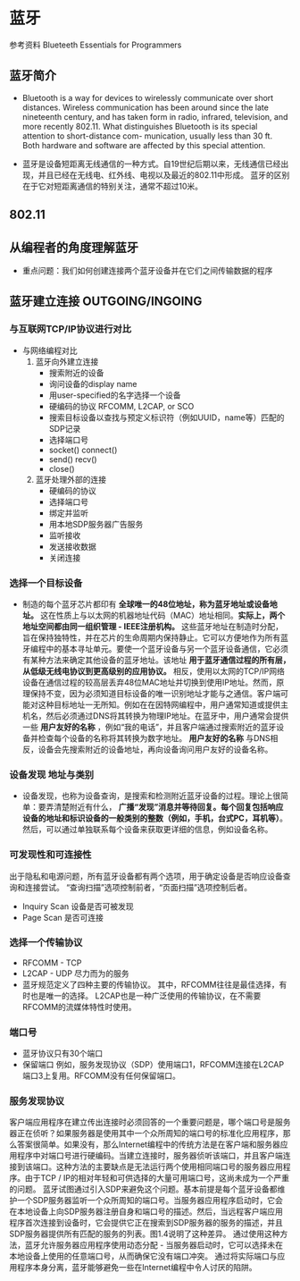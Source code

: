 # 蓝牙
参考资料 Blueteeth Essentials for Programmers

## 蓝牙简介

* Bluetooth is a way for devices to wirelessly communicate over short distances. Wireless communication has been around since the late nineteenth century, and has taken form in radio, infrared, television, and more recently 802.11. What distinguishes Bluetooth is its special attention to short-distance com- munication, usually less than 30 ft. Both hardware and software are affected by this special attention. 

* 蓝牙是设备短距离无线通信的一种方式。自19世纪后期以来，无线通信已经出现，并且已经在无线电、红外线、电视以及最近的802.11中形成。 蓝牙的区别在于它对短距离通信的特别关注，通常不超过10米。

## 802.11

## 从编程者的角度理解蓝牙
* 重点问题：我们如何创建连接两个蓝牙设备并在它们之间传输数据的程序

## 蓝牙建立连接 OUTGOING/INGOING
### 与互联网TCP/IP协议进行对比
* 与网络编程对比
    1. 蓝牙向外建立连接
        * 搜索附近的设备
        * 询问设备的display name
        * 用user-specified的名字选择一个设备
        * 硬编码的协议 RFCOMM, L2CAP, or SCO
        * 搜索目标设备以查找与预定义标识符（例如UUID，name等）匹配的SDP记录
        * 选择端口号
        * socket() connect()
        * send() recv()
        * close()
    2. 蓝牙处理外部的连接
        * 硬编码的协议
        * 选择端口号
        * 绑定并监听
        * 用本地SDP服务器广告服务
        * 监听接收
        * 发送接收数据
        * 关闭连接

### 选择一个目标设备
* 制造的每个蓝牙芯片都印有 **全球唯一的48位地址，称为蓝牙地址或设备地址。** 这在性质上与以太网的机器地址代码（MAC）地址相同。**实际上，两个地址空间都由同一组织管理 -  IEEE注册机构。** 这些蓝牙地址在制造时分配，旨在保持独特性，并在芯片的生命周期内保持静止。它可以方便地作为所有蓝牙编程中的基本寻址单元。要使一个蓝牙设备与另一个蓝牙设备通信，它必须有某种方法来确定其他设备的蓝牙地址。该地址 **用于蓝牙通信过程的所有层，从低级无线电协议到更高级别的应用协议。** 相反，使用以太网的TCP/IP网络设备在通信过程的较高层丢弃48位MAC地址并切换到使用IP地址。然而，原理保持不变，因为必须知道目标设备的唯一识别地址才能与之通信。客户端可能对这种目标地址一无所知。例如在在因特网编程中，用户通常知道或提供主机名，然后必须通过DNS将其转换为物理IP地址。在蓝牙中，用户通常会提供一些 **用户友好的名称** ，例如“我的电话”，并且客户端通过搜索附近的蓝牙设备并检查每个设备的名称将其转换为数字地址。
    **用户友好的名称** 与DNS相反，设备会先搜索附近的设备地址，再向设备询问用户友好的设备名称。

### 设备发现 地址与类别
* 设备发现，也称为设备查询，是搜索和检测附近蓝牙设备的过程。理论上很简单：要弄清楚附近有什么， **广播“发现”消息并等待回复。每个回复包括响应设备的地址和标识设备的一般类别的整数（例如，手机，台式PC，耳机等）**。然后，可以通过单独联系每个设备来获取更详细的信息，例如设备名称。

### 可发现性和可连接性
出于隐私和电源问题，所有蓝牙设备都有两个选项，用于确定设备是否响应设备查询和连接尝试。 “查询扫描”选项控制前者，“页面扫描”选项控制后者。
* Inquiry Scan  设备是否可被发现
* Page Scan     是否可连接

### 选择一个传输协议
* RFCOMM - TCP
* L2CAP - UDP 尽力而为的服务
* 蓝牙规范定义了四种主要的传输协议。 其中，RFCOMM往往是最佳选择，有时也是唯一的选择。 L2CAP也是一种广泛使用的传输协议，在不需要RFCOMM的流媒体特性时使用。

### 端口号
* 蓝牙协议只有30个端口
* 保留端口 例如，服务发现协议（SDP）使用端口1，RFCOMM连接在L2CAP端口3上复用。RFCOMM没有任何保留端口。

### 服务发现协议
客户端应用程序在建立传出连接时必须回答的一个重要问题是，哪个端口号是服务器正在侦听？如果服务器是使用其中一个众所周知的端口号的标准化应用程序，那么答案很简单。如果没有，那么Internet编程中的传统方法是在客户端和服务器应用程序中对端口号进行硬编码。当建立连接时，服务器侦听该端口，并且客户端连接到该端口。这种方法的主要缺点是无法运行两个使用相同端口号的服务器应用程序。由于TCP / IP的相对年轻和可供选择的大量可用端口号，这尚未成为一个严重的问题。
蓝牙试图通过引入SDP来避免这个问题。基本前提是每个蓝牙设备都维护一个SDP服务器监听一个众所周知的端口号。当服务器应用程序启动时，它会在本地设备上向SDP服务器注册自身和端口号的描述。然后，当远程客户端应用程序首次连接到设备时，它会提供它正在搜索到SDP服务器的服务的描述，并且SDP服务器提供所有匹配的服务的列表。图1.4说明了这种差异。
通过使用这种方法，蓝牙允许服务器应用程序使用动态分配 - 当服务器启动时，它可以选择未在本地设备上使用的任意端口号，从而确保它没有端口冲突。 通过将实际端口与应用程序本身分离，蓝牙能够避免一些在Internet编程中令人讨厌的陷阱。